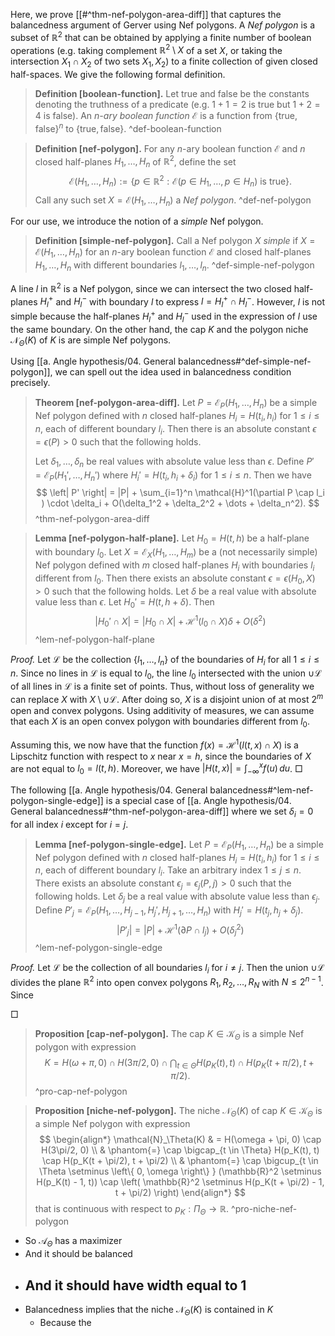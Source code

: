 Here, we prove [[#^thm-nef-polygon-area-diff]] that captures the balancedness argument of Gerver using Nef polygons. A _Nef polygon_ is a subset of $\mathbb{R}^2$ that can be obtained by applying a finite number of boolean operations (e.g. taking complement $\mathbb{R}^2 \setminus X$ of a set $X$, or taking the intersection $X_1 \cap X_2$ of two sets $X_1, X_2$) to a finite collection of given closed half-spaces. We give the following formal definition.

> __Definition [boolean-function].__ Let $\textsf{true}$ and $\textsf{false}$ be the constants denoting the truthness of a predicate (e.g. $1+1=2$ is $\textsf{true}$ but $1 + 2 = 4$ is $\textsf{false}$). An _$n$-ary boolean function_ $\mathcal{E}$ is a function from $\left\{ \textsf{true}, \textsf{false} \right\}^n$ to $\left\{ \textsf{true}, \textsf{false} \right\}$.
> ^def-boolean-function

> __Definition [nef-polygon].__ For any $n$-ary boolean function $\mathcal{E}$ and $n$ closed half-planes $H_1, \dots, H_n$ of $\mathbb{R}^2$, define the set 
$$
\mathcal{E}(H_1, \dots, H_n) := \left\{ p \in \mathbb{R}^2 : \mathcal{E}(p \in H_1, \dots,p \in H_n) \text{ is } \textsf{true} \right\}.
$$
> Call any such set $X = \mathcal{E}(H_1, \dots, H_n)$ a _Nef polygon_.
> ^def-nef-polygon

For our use, we introduce the notion of a _simple_ Nef polygon.

> __Definition [simple-nef-polygon].__ Call a Nef polygon $X$ _simple_ if $X = \mathcal{E}(H_1, \dots, H_n)$ for an $n$-ary boolean function $\mathcal{E}$ and closed half-planes $H_1, \dots, H_n$ with different boundaries $l_1, \dots, l_n$.
> ^def-simple-nef-polygon

A line $l$ in $\mathbb{R}^2$ is a Nef polygon, since we can intersect the two closed half-planes $H_l^+$ and $H_l^-$ with boundary $l$ to express $l = H_l^+ \cap H_l^-$. However, $l$ is not simple because the half-planes $H_l^+$ and $H_l^-$ used in the expression of $l$ use the same boundary. On the other hand, the cap $K$ and the polygon niche $\mathcal{N}_\Theta(K)$ of $K$ is are simple Nef polygons. 

Using [[a. Angle hypothesis/04. General balancedness#^def-simple-nef-polygon]], we can spell out the idea used in balancedness condition precisely.

> __Theorem [nef-polygon-area-diff].__ Let $P = \mathcal{E}_P(H_1, \dots, H_n)$ be a simple Nef polygon defined with $n$ closed half-planes $H_i = H(t_i, h_i)$ for $1 \leq i \leq n$, each of different boundary $l_i$. Then there is an absolute constant $\epsilon = \epsilon(P) > 0$ such that the following holds.
> 
> Let $\delta_1, \dots, \delta_n$ be real values with absolute value less than $\epsilon$. Define $P' = \mathcal{E}_P(H_1', \dots, H_n')$ where $H_i' = H(t_i, h_i + \delta_i)$  for $1 \leq i \leq n$. Then we have
$$
\left| P' \right| = |P| + \sum_{i=1}^n \mathcal{H}^1(\partial P \cap l_i ) \cdot \delta_i + O(\delta_1^2 + \delta_2^2 + \dots + \delta_n^2).
$$
> ^thm-nef-polygon-area-diff

> __Lemma [nef-polygon-half-plane].__ Let $H_0 = H(t, h)$ be a half-plane with boundary $l_0$. Let $X = \mathcal{E}_X(H_1, \dots, H_m)$ be a (not necessarily simple) Nef polygon defined with $m$ closed half-planes $H_i$ with boundaries $l_i$ different from $l_0$. Then there exists an absolute constant $\epsilon = \epsilon(H_0, X) > 0$ such that the following holds. Let $\delta$ be a real value with absolute value less than $\epsilon$. Let $H_0' = H(t, h + \delta)$. Then
$$
|H_0' \cap X| = |H_0 \cap X| + \mathcal{H}^1(l_0 \cap X) \delta + O(\delta^2)
$$
> ^lem-nef-polygon-half-plane

_Proof._ Let $\mathcal{L}$ be the collection $\left\{ l_1, \dots, l_n \right\}$ of the boundaries of $H_i$ for all $1 \leq i \leq n$. Since no lines in $\mathcal{L}$ is equal to $l_0$, the line $l_0$ intersected with the union $\cup \mathcal{L}$ of all lines in $\mathcal{L}$ is a finite set of points. Thus, without loss of generality we can replace $X$ with $X \setminus \cup \mathcal{L}$. After doing so, $X$ is a disjoint union of at most $2^m$ open and convex polygons. Using additivity of measures, we can assume that each $X$ is an open convex polygon with boundaries different from $l_0$.

Assuming this, we now have that the function $f(x) = \mathcal{H}^1(l(t, x) \cap X)$ is a Lipschitz function with respect to $x$ near $x = h$, since the boundaries of $X$ are not equal to $l_0 = l(t, h)$. Moreover, we have $|H(t, x)| = \int_{-\infty}^x f(u)\,du$. □

The following [[a. Angle hypothesis/04. General balancedness#^lem-nef-polygon-single-edge]] is a special case of [[a. Angle hypothesis/04. General balancedness#^thm-nef-polygon-area-diff]] where we set $\delta_i = 0$ for all index $i$ except for $i=j$.

> __Lemma [nef-polygon-single-edge].__ Let $P = \mathcal{E}_P(H_1, \dots, H_n)$ be a simple Nef polygon defined with $n$ closed half-planes $H_i = H(t_i, h_i)$ for $1 \leq i \leq n$, each of different boundary $l_i$. Take an arbitrary index $1 \leq j \leq n$. There exists an absolute constant $\epsilon_j = \epsilon_j(P, j) > 0$ such that the following holds. Let $\delta_j$ be a real value with absolute value less than $\epsilon_j$. Define $P'_j = \mathcal{E}_P(H_1, \dots, H_{j-1}, H_j', H_{j+1}, \dots, H_n)$ with $H_j' = H(t_j, h_j + \delta_j)$. 
$$
\left| P'_j \right| = |P| + \mathcal{H}^1(\partial P \cap l_j) + O(\delta_j^2)
$$
> ^lem-nef-polygon-single-edge

_Proof._ Let $\mathcal{L}$ be the collection of all boundaries $l_i$ for $i \neq j$. Then the union $\cup \mathcal{L}$ divides the plane $\mathbb{R}^2$ into open convex polygons $R_1, R_2, \dots, R_N$ with $N \leq 2^{n-1}$. Since 

□

> __Proposition [cap-nef-polygon].__ The cap $K \in \mathcal{K}_\Theta$ is a simple Nef polygon with expression
$$
K = H(\omega + \pi, 0) \cap H(3\pi/2, 0) \cap \bigcap_{t \in \Theta} H(p_K(t), t) \cap H(p_K(t + \pi/2), t + \pi/2).
$$
> ^pro-cap-nef-polygon

> __Proposition [niche-nef-polygon].__ The niche $\mathcal{N}_\Theta(K)$ of cap $K \in \mathcal{K}_\Theta$ is a simple Nef polygon with expression
$$
\begin{align*}
\mathcal{N}_\Theta(K) & = H(\omega + \pi, 0) \cap H(3\pi/2, 0)  \\
& \phantom{=} \cap \bigcap_{t \in \Theta} H(p_K(t), t) \cap H(p_K(t + \pi/2), t + \pi/2) \\
& \phantom{=} \cap \bigcup_{t \in \Theta \setminus \left\{ 0, \omega \right\} } (\mathbb{R}^2 \setminus H(p_K(t) - 1, t)) \cap \left( \mathbb{R}^2 \setminus H(p_K(t + \pi/2) - 1, t + \pi/2) \right)
\end{align*}
$$
> that is continuous with respect to $p_K : \Pi_{\Theta} \to \mathbb{R}$. ^pro-niche-nef-polygon

- So $\mathcal{A}_\Theta$ has a maximizer
- And it should be balanced
- And it should have width equal to 1
	- 
- Balancedness implies that the niche $\mathcal{N}_\Theta(K)$ is contained in $K$
	- Because the 

